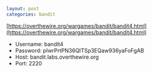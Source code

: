 ```yaml
layout: post
categories: bandit
```

[https://overthewire.org/wargames/bandit/bandit4.html](https://overthewire.org/wargames/bandit/bandit4.html)

- Username: bandit4
- Password: pIwrPrtPN36QITSp3EQaw936yaFoFgAB
- Host: bandit.labs.overthewire.org
- Port: 2220
